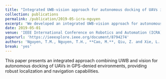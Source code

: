 ```yaml
---
title: "Integrated UWB-vision approach for autonomous docking of UAVs in GPS-denied environments"
collection: publications
permalink: /publication/2019-05-icra-nguyen
excerpt: 'We developed an integrated UWB-vision approach for autonomous docking of UAVs in GPS-denied environments.'
date: 2019-05-01
venue: 'IEEE International Conference on Robotics and Automation (ICRA)'
paperurl: 'https://ieeexplore.ieee.org/document/8794274'
authors: 'Nguyen, T.M., Nguyen, T.H., **Cao, M.**, Qiu, Z. and Xie, L.'
break: 'yes'
---
```


This paper presents an integrated approach combining UWB and vision for autonomous docking of UAVs in GPS-denied environments, providing robust localization and navigation capabilities. 